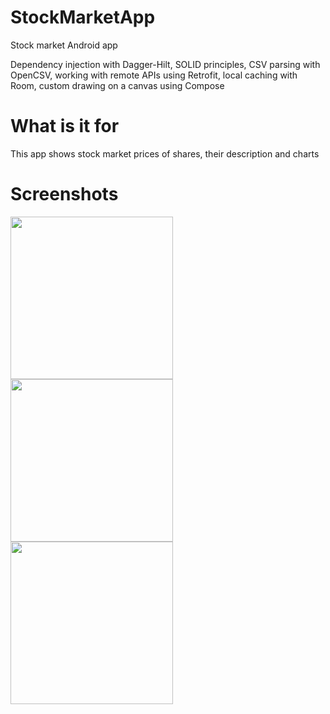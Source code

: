 # StockMarketApp
Stock market Android app

Dependency injection with Dagger-Hilt, SOLID principles, CSV parsing with OpenCSV, working with remote APIs using Retrofit, 
local caching with Room, custom drawing on a canvas using Compose

# What is it for

This app shows stock market prices of shares, their description and charts

# Screenshots

<p align="left">
  <img src="https://user-images.githubusercontent.com/56756554/192892491-885c7225-fae1-473c-a9ef-bdea89a0fdc7.jpg" width="260">
  <img src="https://user-images.githubusercontent.com/56756554/192892496-832f4df9-d054-4204-a501-09bd942773de.jpg" width="260">
  <img src="https://user-images.githubusercontent.com/56756554/192892505-0c9e6236-4909-4792-9552-31491021c7db.jpg" width="260">
</p>



